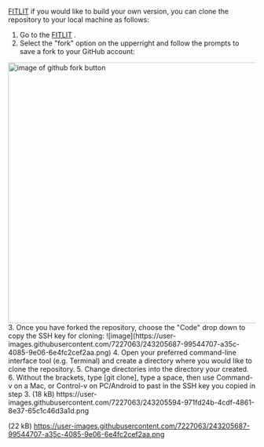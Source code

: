 [FITLIT](https://github.com/Marisa5280/fitlit-starter-kit.git) if you would like to build your own version, you can clone the repository to your local machine as follows:
1. Go to the [FITLIT](https://github.com/Marisa5280/fitlit-starter-kit.git) .
2. Select the "fork" option on the upperright and follow the prompts to save a fork to your GitHub account:
<img width="532" alt="image of github fork button" src="https://user-images.githubusercontent.com/7227063/243205594-971fd24b-4cdf-4861-8e37-65c1c46d3a1d.png">
3. Once you have forked the repository, choose the "Code" drop down to copy the SSH key for cloning:
    ![image](https://user-images.githubusercontent.com/7227063/243205687-99544707-a35c-4085-9e06-6e4fc2cef2aa.png)
4. Open your preferred command-line interface tool (e.g. Terminal) and create a directory where you would like to clone the repository.
5. Change directories into the directory your created.
6. Without the brackets, type [git clone], type a space, then use Command-v on a Mac, or Control-v on PC/Android to past in the SSH key you copied in step 3.
(18 kB)
https://user-images.githubusercontent.com/7227063/243205594-971fd24b-4cdf-4861-8e37-65c1c46d3a1d.png

(22 kB)
https://user-images.githubusercontent.com/7227063/243205687-99544707-a35c-4085-9e06-6e4fc2cef2aa.png







